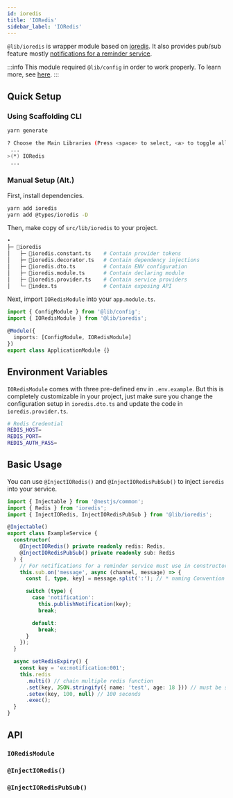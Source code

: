 ```yaml
---
id: ioredis
title: 'IORedis'
sidebar_label: 'IORedis'
---
```


`@lib/ioredis` is wrapper module based on [ioredis](https://github.com/luin/ioredis). It also provides pub/sub feature mostly [notifications for a reminder service](https://medium.com/@micah1powell/using-redis-keyspace-notifications-for-a-reminder-service-with-node-c05047befec3).

:::info
This module required `@lib/config` in order to work properly. To learn more, see [here](/docs/nestjs/lib/config).
:::

## Quick Setup

### Using Scaffolding CLI

```bash
yarn generate
```

```bash
? Choose the Main Libraries (Press <space> to select, <a> to toggle all, <i> to invert selection)
 ...
>(*) IORedis
 ...
```

### Manual Setup (Alt.)

First, install dependencies.

```bash
yarn add ioredis
yarn add @types/ioredis -D
```

Then, make copy of `src/lib/ioredis` to your project.

```bash
•
├─ 📁ioredis
│   ├─ 📄ioredis.constant.ts    # Contain provider tokens
│   ├─ 📄ioredis.decorator.ts   # Contain dependency injections
│   ├─ 📄ioredis.dto.ts         # Contain ENV configuration
│   ├─ 📄ioredis.module.ts      # Contain declaring module
│   ├─ 📄ioredis.provider.ts    # Contain service providers
│   └─ 📄index.ts               # Contain exposing API
```

Next, import `IORedisModule` into your `app.module.ts`.

```ts title="src/app.module.ts"
import { ConfigModule } from '@lib/config';
import { IORedisModule } from '@lib/ioredis';

@Module({
  imports: [ConfigModule, IORedisModule]
})
export class ApplicationModule {}
```

## Environment Variables

`IORedisModule` comes with three pre-defined env in `.env.example`. But this is completely customizable in your project, just make sure you change the configuration setup in `ioredis.dto.ts` and update the code in `ioredis.provider.ts`.

```bash title=".env.example"
# Redis Credential
REDIS_HOST=
REDIS_PORT=
REDIS_AUTH_PASS=
```

## Basic Usage

You can use `@InjectIORedis()` and `@InjectIORedisPubSub()` to inject `ioredis` into your service.

```ts title="example.service.ts"
import { Injectable } from '@nestjs/common';
import { Redis } from 'ioredis';
import { InjectIORedis, InjectIORedisPubSub } from '@lib/ioredis';

@Injectable()
export class ExampleService {
  constructor(
    @InjectIORedis() private readonly redis: Redis,
    @InjectIORedisPubSub() private readonly sub: Redis
  ) {
    // For notifications for a reminder service must use in constructor with switch case condition.
    this.sub.on('message', async (channel, message) => {
      const [, type, key] = message.split(':'); // * naming Convention : ex:TYPE:KEY

      switch (type) {
        case 'notification':
          this.publishNotification(key);
          break;

        default:
          break;
      }
    });
  }

  async setRedisExpiry() {
    const key = 'ex:notification:001';
    this.redis
      .multi() // chain multiple redis function
      .set(key, JSON.stringify({ name: 'test', age: 18 })) // must be string
      .setex(key, 100, null) // 100 seconds
      .exec();
  }
}
```

## API

### `IORedisModule`

### `@InjectIORedis()`

### `@InjectIORedisPubSub()`

<!-- - To use IORedis Module, import `RedisModule` into `ApplicationModule`.
- To inject Redis into your service, use `InjectIORedis`.
- To inject PUB/SUB into your service, use `InjectIORedisPubSub`. -->
